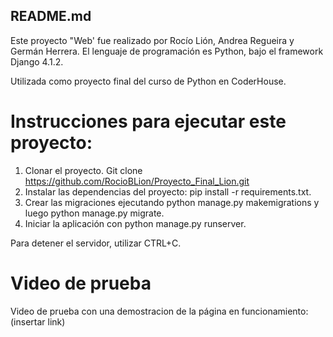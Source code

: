 ## README.md

Este proyecto "Web' fue realizado por Rocío Lión, Andrea Regueira y Germán Herrera. 
El lenguaje de programación es Python, bajo el framework Django 4.1.2. 

Utilizada como proyecto final del curso de Python en CoderHouse.

# Instrucciones para ejecutar este proyecto:

1. Clonar el proyecto. Git clone https://github.com/RocioBLion/Proyecto_Final_Lion.git
2. Instalar las dependencias del proyecto: pip install -r requirements.txt.
3. Crear las migraciones ejecutando python manage.py makemigrations y luego python manage.py migrate.
4. Iniciar la aplicación con python manage.py runserver.

Para detener el servidor, utilizar CTRL+C.

 # Video de prueba 
 
 Video de prueba con una demostracion de la página en funcionamiento: (insertar link)



